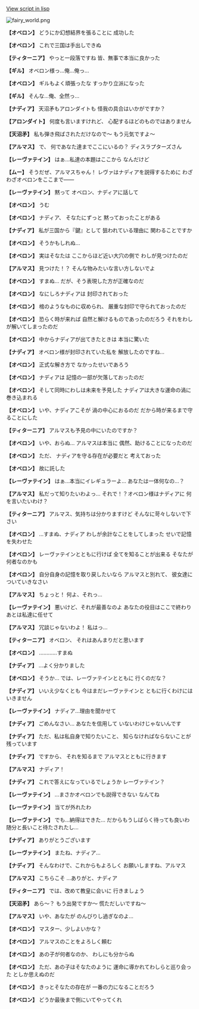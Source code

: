 [View script in lisp](../scripts/100405060.txt)

![fairy_world.png](../images/backgrounds/fairy_world.png)

**【オベロン】**
どうにか幻想結界を張ることに
成功した

**【オベロン】**
これで三国は手出しできぬ

**【ティターニア】**
やっと一段落ですね
皆、無事で本当に良かった

**【ギル】**
オベロン様っ…俺…俺っ…

**【オベロン】**
ギルもよく頑張ったな
すっかり立派になった

**【ギル】**
そんな…俺、全然っ…

**【ナディア】**
天沼矛もアロンダイトも
怪我の具合はいかがですか？

**【アロンダイト】**
何度も言いますけれど、
心配するほどのものではありません

**【天沼矛】**
私も弾き飛ばされただけなので～
もう元気ですよ～

**【アルマス】**
で、
何であなた達までここにいるの？
ディスラプターズさん

**【レーヴァテイン】**
はぁ…私達の本題はここから
なんだけど

**【ムー】**
そうだぜ、アルマスちゃん！
レヴァはナディアを説得するために
わざわざオベロンをここまで――

**【レーヴァテイン】**
黙って
オベロン、ナディアに話して

**【オベロン】**
うむ

**【オベロン】**
ナディア、
そなたにずっと
黙っておったことがある

**【ナディア】**
私が三国から『鍵』として
狙われている理由に
関わることですか

**【オベロン】**
そうかもしれぬ…

**【オベロン】**
実はそなたは
ここからほど近い大穴の側で
わしが見つけたのだ

**【アルマス】**
見つけた！？
そんな物みたいな言い方しないでよ

**【オベロン】**
すまぬ…
だが、そう表現した方が正確なのだ

**【オベロン】**
なにしろナディアは
封印されておった

**【オベロン】**
棺のようなものに収められ、
厳重な封印で守られておったのだ

**【オベロン】**
恐らく時が来れば
自然と解けるものであったのだろう
それをわしが解いてしまったのだ

**【オベロン】**
中からナディアが出てきたときは
本当に驚いた

**【ナディア】**
オベロン様が封印されていた私を
解放したのですね…

**【オベロン】**
正式な解き方で
なかったせいであろう

**【オベロン】**
ナディアは
記憶の一部が欠落しておったのだ

**【オベロン】**
そして同時にわしは未来を予見した
ナディアは大きな運命の渦に
巻き込まれる

**【オベロン】**
いや、ナディアこそが
渦の中心におるのだ
だから時が来るまで守ることにした

**【ティターニア】**
アルマスも予見の中にいたのですか？

**【オベロン】**
いや、おらぬ…
アルマスは本当に
偶然、助けることになったのだ

**【オベロン】**
ただ、
ナディアを守る存在が必要だと
考えておった

**【オベロン】**
故に託した

**【レーヴァテイン】**
はぁ…本当にイレギュラーよ…
あなたは一体何なの…？

**【アルマス】**
私だって知りたいわよっ…
それで！？オベロン様はナディアに
何を言いたいわけ？

**【ティターニア】**
アルマス、気持ちは分かりますけど
そんなに苛々しないで下さい

**【オベロン】**
…すまぬ、ナディア
わしが余計なことをしてしまった
せいで記憶を失わせた

**【オベロン】**
レーヴァテインとともに行けば
全てを知ることが出来る
そなたが何者なのかも

**【オベロン】**
自分自身の記憶を取り戻したいなら
アルマスと別れて、
彼女達についていきなさい

**【アルマス】**
ちょっと！
何よ、それっ…

**【レーヴァテイン】**
悪いけど、それが最善なのよ
あなたの役目はここで終わり
あとは私達に任せて

**【アルマス】**
冗談じゃないわよ！
私はっ…

**【ティターニア】**
オベロン、
それはあんまりだと思います

**【オベロン】**
…………すまぬ

**【ナディア】**
…よく分かりました

**【オベロン】**
そうか…
では、レーヴァテインとともに
行くのだな？

**【ナディア】**
いいえ少なくとも
今はまだレーヴァテインと
ともに行くわけにはいきません

**【レーヴァテイン】**
ナディア…理由を聞かせて

**【ナディア】**
ごめんなさい…
あなたを信用して
いないわけじゃないんです

**【ナディア】**
ただ、私は私自身で知りたいこと、
知らなければならないことが
残っています

**【ナディア】**
ですから、
それを知るまで
アルマスとともに行きます

**【アルマス】**
ナディア！

**【ナディア】**
これで答えになっているでしょうか
レーヴァテイン？

**【レーヴァテイン】**
…まさかオベロンでも説得できない
なんてね

**【レーヴァテイン】**
当てが外れたわ

**【レーヴァテイン】**
でも…納得はできた…
だからもうしばらく待っても良いわ
随分と長いこと待たされたし…

**【ナディア】**
ありがとうございます

**【レーヴァテイン】**
またね、ナディア…

**【ナディア】**
そんなわけで、これからもよろしく
お願いしますね、アルマス

**【アルマス】**
こちらこそ
…ありがと、ナディア

**【ティターニア】**
では、改めて教皇に会いに
行きましょう

**【天沼矛】**
あら～？
もう出発ですか～
慌ただしいですね～

**【アルマス】**
いや、あなたが
のんびりし過ぎなのよ…

**【オベロン】**
マスター、少しよいかな？

**【オベロン】**
アルマスのことをよろしく頼む

**【オベロン】**
あの子が何者なのか、
わしにも分からぬ

**【オベロン】**
ただ、あの子はそなたのように
運命に導かれてわしらと巡り会った
としか思えぬのだ

**【オベロン】**
きっとそなたの存在が
一番の力になることだろう

**【オベロン】**
どうか最後まで側にいてやってくれ
